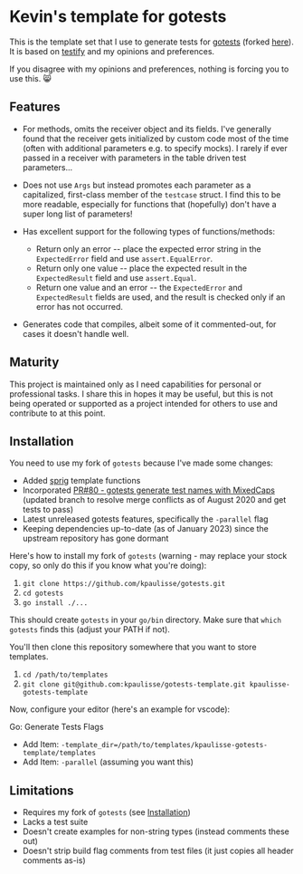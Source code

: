 # Kevin's template for gotests

This is the template set that I use to generate tests for [gotests](https://github.com/cweill/gotests) (forked [here](https://github.com/kpaulisse/gotests)). It is based on [testify](https://github.com/stretchr/testify) and my opinions and preferences.

If you disagree with my opinions and preferences, nothing is forcing you to use this. :smile_cat:

## Features

- For methods, omits the receiver object and its fields. I've generally found that the receiver gets initialized by custom code most of the time (often with additional parameters e.g. to specify mocks). I rarely if ever passed in a receiver with parameters in the table driven test parameters...

- Does not use `Args` but instead promotes each parameter as a capitalized, first-class member of the `testcase` struct. I find this to be more readable, especially for functions that (hopefully) don't have a super long list of parameters!

- Has excellent support for the following types of functions/methods:

  - Return only an error -- place the expected error string in the `ExpectedError` field and use `assert.EqualError`.
  - Return only one value -- place the expected result in the `ExpectedResult` field and use `assert.Equal`.
  - Return one value and an error -- the `ExpectedError` and `ExpectedResult` fields are used, and the result is checked only if an error has not occurred.

- Generates code that compiles, albeit some of it commented-out, for cases it doesn't handle well.

## Maturity

This project is maintained only as I need capabilities for personal or professional tasks. I share this in hopes it may be useful, but this is not being operated or supported as a project intended for others to use and contribute to at this point.

## Installation

You need to use my fork of `gotests` because I've made some changes:

- Added [sprig](https://github.com/Masterminds/sprig) template functions
- Incorporated [PR#80 - gotests generate test names with MixedCaps](https://github.com/cweill/gotests/pull/80) (updated branch to resolve merge conflicts as of August 2020 and get tests to pass)
- Latest unreleased gotests features, specifically the `-parallel` flag
- Keeping dependencies up-to-date (as of January 2023) since the upstream repository has gone dormant

Here's how to install my fork of `gotests` (warning - may replace your stock copy, so only do this if you know what you're doing):

1. `git clone https://github.com/kpaulisse/gotests.git`
1. `cd gotests`
1. `go install ./...`

This should create `gotests` in your `go/bin` directory. Make sure that `which gotests` finds this (adjust your PATH if not).

You'll then clone this repository somewhere that you want to store templates.

1. `cd /path/to/templates`
1. `git clone git@github.com:kpaulisse/gotests-template.git kpaulisse-gotests-template`

Now, configure your editor (here's an example for vscode):

Go: Generate Tests Flags

- Add Item: `-template_dir=/path/to/templates/kpaulisse-gotests-template/templates`
- Add Item: `-parallel` (assuming you want this)

## Limitations

- Requires my fork of `gotests` (see [Installation](#installation))
- Lacks a test suite
- Doesn't create examples for non-string types (instead comments these out)
- Doesn't strip build flag comments from test files (it just copies all header comments as-is)
